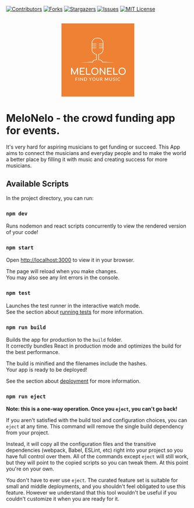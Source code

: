 <a name="readme-top"></a>



[![Contributors][contributors-shield]][contributors-url]
[![Forks][forks-shield]][forks-url]
[![Stargazers][stars-shield]][stars-url]
[![Issues][issues-shield]][issues-url]
[![MIT License][license-shield]][license-url]

<!-- PROJECT LOGO -->
<br />
<div align="center">
  <a href="https://github.com/Takhof/MeloNelo">
    <img src="logo.png" alt="Logo" width="200" height="200">
  </a>
  </div>


# MeloNelo - the crowd funding app for events.

It's very hard for aspiring musicians to get funding or succeed. This App aims to connect the musicians and everyday people and to make the world a better place by filling it with music and creating success for more musicians.

## Available Scripts

In the project directory, you can run:

### `npm dev`

Runs nodemon and react scripts concurrently to view the rendered version of your code!

### `npm start`

Open [http://localhost:3000](http://localhost:3000) to view it in your browser.

The page will reload when you make changes.\
You may also see any lint errors in the console.

### `npm test`

Launches the test runner in the interactive watch mode.\
See the section about [running tests](https://facebook.github.io/create-react-app/docs/running-tests) for more information.

### `npm run build`

Builds the app for production to the `build` folder.\
It correctly bundles React in production mode and optimizes the build for the best performance.

The build is minified and the filenames include the hashes.\
Your app is ready to be deployed!

See the section about [deployment](https://facebook.github.io/create-react-app/docs/deployment) for more information.

### `npm run eject`

**Note: this is a one-way operation. Once you `eject`, you can't go back!**

If you aren't satisfied with the build tool and configuration choices, you can `eject` at any time. This command will remove the single build dependency from your project.

Instead, it will copy all the configuration files and the transitive dependencies (webpack, Babel, ESLint, etc) right into your project so you have full control over them. All of the commands except `eject` will still work, but they will point to the copied scripts so you can tweak them. At this point you're on your own.

You don't have to ever use `eject`. The curated feature set is suitable for small and middle deployments, and you shouldn't feel obligated to use this feature. However we understand that this tool wouldn't be useful if you couldn't customize it when you are ready for it.



<!-- MARKDOWN LINKS & IMAGES -->
<!-- https://www.markdownguide.org/basic-syntax/#reference-style-links -->
[contributors-shield]: https://img.shields.io/github/contributors/Takhof/MeloNelo.svg?style=for-the-badge
[contributors-url]: https://github.com/Takhof/MeloNelo/graphs/contributors
[forks-shield]: https://img.shields.io/github/forks/Takhof/MeloNelo.svg?style=for-the-badge
[forks-url]: https://github.com/Takhof/MeloNelo/network/members
[stars-shield]: https://img.shields.io/github/stars/Takhof/MeloNelo.svg?style=for-the-badge
[stars-url]: https://github.com/Takhof/MeloNelo/stargazers
[issues-shield]: https://img.shields.io/github/issues/Takhof/MeloNelo.svg?style=for-the-badge
[issues-url]: https://github.com/Takhof/MeloNelo/issues
[license-shield]: https://img.shields.io/github/license/Takhof/MeloNelo.svg?style=for-the-badge
[license-url]: https://github.com/Takhof/MeloNelo/blob/master/LICENSE.txt
